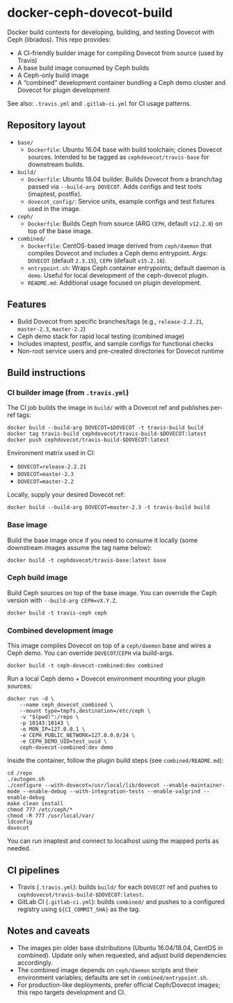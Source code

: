 # docker-ceph-dovecot-build

Docker build contexts for developing, building, and testing Dovecot with Ceph (librados). This repo provides:

- A CI-friendly builder image for compiling Dovecot from source (used by Travis)
- A base build image consumed by Ceph builds
- A Ceph-only build image
- A “combined” development container bundling a Ceph demo cluster and Dovecot for plugin development

See also: `.travis.yml` and `.gitlab-ci.yml` for CI usage patterns.

## Repository layout

- `base/`
	- `Dockerfile`: Ubuntu 16.04 base with build toolchain; clones Dovecot sources. Intended to be tagged as `cephdovecot/travis-base` for downstream builds.
- `build/`
	- `Dockerfile`: Ubuntu 18.04 builder. Builds Dovecot from a branch/tag passed via `--build-arg DOVECOT`. Adds configs and test tools (imaptest, postfix).
	- `dovecot_config/`: Service units, example configs and test fixtures used in the image.
- `ceph/`
	- `Dockerfile`: Builds Ceph from source (ARG `CEPH`, default `v12.2.0`) on top of the base image.
- `combined/`
	- `Dockerfile`: CentOS-based image derived from `ceph/daemon` that compiles Dovecot and includes a Ceph demo entrypoint. Args: `DOVECOT` (default `2.3.15`), `CEPH` (default `v15.2.16`).
	- `entrypoint.sh`: Wraps Ceph container entrypoints; default daemon is `demo`. Useful for local development of the ceph-dovecot plugin.
	- `README.md`: Additional usage focused on plugin development.

## Features

- Build Dovecot from specific branches/tags (e.g., `release-2.2.21`, `master-2.3`, `master-2.2`)
- Ceph demo stack for rapid local testing (combined image)
- Includes imaptest, postfix, and sample configs for functional checks
- Non-root service users and pre-created directories for Dovecot runtime

## Build instructions

### CI builder image (from `.travis.yml`)

The CI job builds the image in `build/` with a Dovecot ref and publishes per-ref tags:

```
docker build --build-arg DOVECOT=$DOVECOT -t travis-build build
docker tag travis-build cephdovecot/travis-build-$DOVECOT:latest
docker push cephdovecot/travis-build-$DOVECOT:latest
```

Environment matrix used in CI:

- `DOVECOT=release-2.2.21`
- `DOVECOT=master-2.3`
- `DOVECOT=master-2.2`

Locally, supply your desired Dovecot ref:

```
docker build --build-arg DOVECOT=master-2.3 -t travis-build build
```

### Base image

Build the base image once if you need to consume it locally (some downstream images assume the tag name below):

```
docker build -t cephdovecot/travis-base:latest base
```

### Ceph build image

Build Ceph sources on top of the base image. You can override the Ceph version with `--build-arg CEPH=vX.Y.Z`.

```
docker build -t travis-ceph ceph
```

### Combined development image

This image compiles Dovecot on top of a `ceph/daemon` base and wires a Ceph demo. You can override `DOVECOT`/`CEPH` via build-args.

```
docker build -t ceph-dovecot-combined:dev combined
```

Run a local Ceph demo + Dovecot environment mounting your plugin sources:

```
docker run -d \
	--name ceph_dovecot_combined \
	--mount type=tmpfs,destination=/etc/ceph \
	-v "$(pwd)":/repo \
	-p 10143:10143 \
	-e MON_IP=127.0.0.1 \
	-e CEPH_PUBLIC_NETWORK=127.0.0.0/24 \
	-e CEPH_DEMO_UID=test_uuid \
	ceph-dovecot-combined:dev demo
```

Inside the container, follow the plugin build steps (see `combined/README.md`):

```
cd /repo
./autogen.sh
./configure --with-dovecot=/usr/local/lib/dovecot --enable-maintainer-mode --enable-debug --with-integration-tests --enable-valgrind --enable-debug
make clean install
chmod 777 /etc/ceph/*
chmod -R 777 /usr/local/var/
ldconfig
dovecot
```

You can run imaptest and connect to localhost using the mapped ports as needed.

## CI pipelines

- Travis (`.travis.yml`): builds `build/` for each `DOVECOT` ref and pushes to `cephdovecot/travis-build-$DOVECOT:latest`.
- GitLab CI (`.gitlab-ci.yml`): builds `combined/` and pushes to a configured registry using `${CI_COMMIT_SHA}` as the tag.

## Notes and caveats

- The images pin older base distributions (Ubuntu 16.04/18.04, CentOS in combined). Update only when requested, and adjust build dependencies accordingly.
- The combined image depends on `ceph/daemon` scripts and their environment variables; defaults are set in `combined/entrypoint.sh`.
- For production-like deployments, prefer official Ceph/Dovecot images; this repo targets development and CI.

